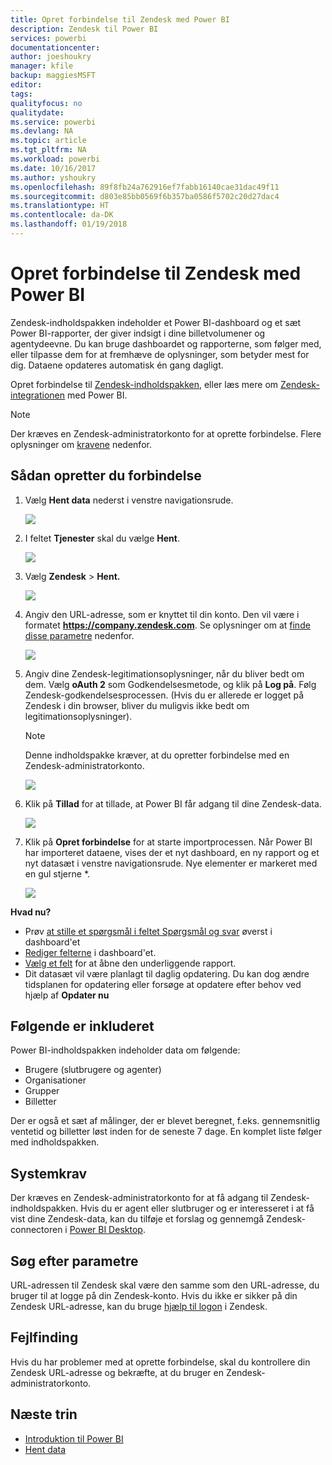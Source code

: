 ```yaml
---
title: Opret forbindelse til Zendesk med Power BI
description: Zendesk til Power BI
services: powerbi
documentationcenter: 
author: joeshoukry
manager: kfile
backup: maggiesMSFT
editor: 
tags: 
qualityfocus: no
qualitydate: 
ms.service: powerbi
ms.devlang: NA
ms.topic: article
ms.tgt_pltfrm: NA
ms.workload: powerbi
ms.date: 10/16/2017
ms.author: yshoukry
ms.openlocfilehash: 89f8fb24a762916ef7fabb16140cae31dac49f11
ms.sourcegitcommit: d803e85bb0569f6b357ba0586f5702c20d27dac4
ms.translationtype: HT
ms.contentlocale: da-DK
ms.lasthandoff: 01/19/2018
---
```

# <a name="connect-to-zendesk-with-power-bi"></a>Opret forbindelse til Zendesk med Power BI
Zendesk-indholdspakken indeholder et Power BI-dashboard og et sæt Power BI-rapporter, der giver indsigt i dine billetvolumener og agentydeevne. Du kan bruge dashboardet og rapporterne, som følger med, eller tilpasse dem for at fremhæve de oplysninger, som betyder mest for dig.  Dataene opdateres automatisk én gang dagligt. 

Opret forbindelse til [Zendesk-indholdspakken](https://app.powerbi.com/getdata/services/zendesk), eller læs mere om [Zendesk-integrationen](https://powerbi.microsoft.com/integrations/zendesk) med Power BI.

>[!NOTE]
>Der kræves en Zendesk-administratorkonto for at oprette forbindelse. Flere oplysninger om [kravene](#Requirements) nedenfor.

## <a name="how-to-connect"></a>Sådan opretter du forbindelse
1. Vælg **Hent data** nederst i venstre navigationsrude.
   
   ![](media/service-connect-to-zendesk/pbi_getdata.png)
2. I feltet **Tjenester** skal du vælge **Hent**.
   
   ![](media/service-connect-to-zendesk/pbi_getservices.png) 
3. Vælg **Zendesk** \> **Hent.**
   
   ![](media/service-connect-to-zendesk/zendesk.png)
4. Angiv den URL-adresse, som er knyttet til din konto. Den vil være i formatet **https://company.zendesk.com**. Se oplysninger om at [finde disse parametre](#FindingParams) nedenfor.
   
   ![](media/service-connect-to-zendesk/pbi_zendeskconnect.png)
5. Angiv dine Zendesk-legitimationsoplysninger, når du bliver bedt om dem.  Vælg **oAuth 2** som Godkendelsesmetode, og klik på **Log på**. Følg Zendesk-godkendelsesprocessen. (Hvis du er allerede er logget på Zendesk i din browser, bliver du muligvis ikke bedt om legitimationsoplysninger).
   
   > [!NOTE]
   > Denne indholdspakke kræver, at du opretter forbindelse med en Zendesk-administratorkonto. 
   > 
   > 
   
   ![](media/service-connect-to-zendesk/pbi_zendesksignin.png)
6. Klik på **Tillad** for at tillade, at Power BI får adgang til dine Zendesk-data.
   
   ![](media/service-connect-to-zendesk/zendesk2.jpg)
7. Klik på **Opret forbindelse** for at starte importprocessen. Når Power BI har importeret dataene, vises der et nyt dashboard, en ny rapport og et nyt datasæt i venstre navigationsrude. Nye elementer er markeret med en gul stjerne \*.
   
   ![](media/service-connect-to-zendesk/pbi_zendeskdash.png)

**Hvad nu?**

* Prøv [at stille et spørgsmål i feltet Spørgsmål og svar](power-bi-q-and-a.md) øverst i dashboard'et
* [Rediger felterne](service-dashboard-edit-tile.md) i dashboard'et.
* [Vælg et felt](service-dashboard-tiles.md) for at åbne den underliggende rapport.
* Dit datasæt vil være planlagt til daglig opdatering. Du kan dog ændre tidsplanen for opdatering eller forsøge at opdatere efter behov ved hjælp af **Opdater nu**

## <a name="whats-included"></a>Følgende er inkluderet
Power BI-indholdspakken indeholder data om følgende:  

* Brugere (slutbrugere og agenter)  
* Organisationer  
* Grupper  
* Billetter  

Der er også et sæt af målinger, der er blevet beregnet, f.eks. gennemsnitlig ventetid og billetter løst inden for de seneste 7 dage. En komplet liste følger med indholdspakken.

<a name="Requirements"></a>

## <a name="system-requirements"></a>Systemkrav
Der kræves en Zendesk-administratorkonto for at få adgang til Zendesk-indholdspakken. Hvis du er agent eller slutbruger og er interesseret i at få vist dine Zendesk-data, kan du tilføje et forslag og gennemgå Zendesk-connectoren i [Power BI Desktop](desktop-connect-to-data.md).

<a name="FindingParams"></a>

## <a name="finding-parameters"></a>Søg efter parametre
URL-adressen til Zendesk skal være den samme som den URL-adresse, du bruger til at logge på din Zendesk-konto. Hvis du ikke er sikker på din Zendesk URL-adresse, kan du bruge [hjælp til logon](https://www.zendesk.com/login/) i Zendesk.

## <a name="troubleshooting"></a>Fejlfinding
Hvis du har problemer med at oprette forbindelse, skal du kontrollere din Zendesk URL-adresse og bekræfte, at du bruger en Zendesk-administratorkonto.

## <a name="next-steps"></a>Næste trin
* [Introduktion til Power BI](service-get-started.md)
* [Hent data](service-get-data.md)

